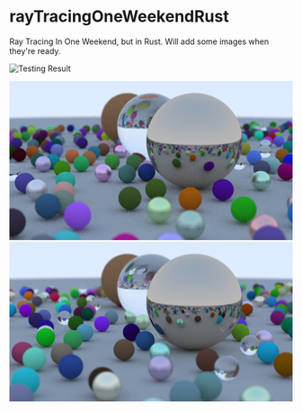 # rayTracingOneWeekendRust
Ray Tracing In One Weekend, but in Rust. Will add some images when they're ready.

![Testing Result](https://github.com/krmckone/rayTracingOneWeekendRust/actions/workflows/rust.yml/badge.svg)

![Sample 10 image](renders/sample_10.jpg)
![Sample 100 image](renders/sample_100.jpg)